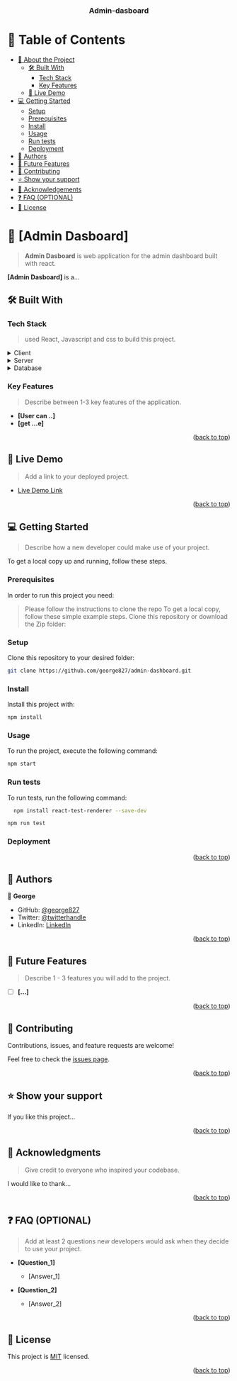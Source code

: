 <a name="readme-top"></a>



<div align="center">

  <h3><b>Admin-dasboard</b></h3>

</div>

<!-- TABLE OF CONTENTS -->

# 📗 Table of Contents

- [📖 About the Project](#about-project)
  - [🛠 Built With](#built-with)
    - [Tech Stack](#tech-stack)
    - [Key Features](#key-features)
  - [🚀 Live Demo](#live-demo)
- [💻 Getting Started](#getting-started)
  - [Setup](#setup)
  - [Prerequisites](#prerequisites)
  - [Install](#install)
  - [Usage](#usage)
  - [Run tests](#run-tests)
  - [Deployment](#triangular_flag_on_post-deployment)
- [👥 Authors](#authors)
- [🔭 Future Features](#future-features)
- [🤝 Contributing](#contributing)
- [⭐️ Show your support](#support)
- [🙏 Acknowledgements](#acknowledgements)
- [❓ FAQ (OPTIONAL)](#faq)
- [📝 License](#license)

<!-- PROJECT DESCRIPTION -->

# 📖 [Admin Dasboard] <a name="about-project"></a>

>  **Admin Dasboard** is web application for the admin dashboard built with react.


**[Admin Dasboard]** is a...

## 🛠 Built With <a name="built-with"></a>

### Tech Stack <a name="tech-stack"></a>

>  used React, Javascript and css to build this project.

<details>
  <summary>Client</summary>
  <ul>
    <li><a href="https://reactjs.org/">React.js</a></li>
  </ul>
</details>

<details>
  <summary>Server</summary>
  <ul>
    <li><a href="https://expressjs.com/">Express.js</a></li>
  </ul>
</details>

<details>
<summary>Database</summary>
  <ul>
    <li>css</li>
  </ul>
</details>

<!-- Features -->

### Key Features <a name="key-features"></a>

> Describe between 1-3 key features of the application.

- **[User can ..]**
- **[get ...e]**

<p align="right">(<a href="#readme-top">back to top</a>)</p>

<!-- LIVE DEMO -->

## 🚀 Live Demo <a name="live-demo"></a>

> Add a link to your deployed project.

- [Live Demo Link](https://...)

<p align="right">(<a href="#readme-top">back to top</a>)</p>

<!-- GETTING STARTED -->

## 💻 Getting Started <a name="getting-started"></a>

> Describe how a new developer could make use of your project.

To get a local copy up and running, follow these steps.

### Prerequisites

In order to run this project you need:


> Please follow the instructions to clone the repo
> To get a local copy, follow these simple example steps.
> Clone this repository or download the Zip folder:

### Setup

Clone this repository to your desired folder:

```sh
git clone https://github.com/george827/admin-dashboard.git
```

### Install

Install this project with:

```sh
npm install
```

### Usage

To run the project, execute the following command:

```sh
npm start        
```

### Run tests

To run tests, run the following command:

```sh 
  npm install react-test-renderer --save-dev
  ```

  ```sh 
  npm run test
  ```



### Deployment


<p align="right">(<a href="#readme-top">back to top</a>)</p>

<!-- AUTHORS -->

## 👥 Authors <a name="authors"></a>


👤 **George**

- GitHub: [@george827](https://github.com/george827)
- Twitter: [@twitterhandle](https://twitter.com/geok8376)
- LinkedIn: [LinkedIn](https://www.linkedin.com/in/george-kinyanjui-030468149/)



<p align="right">(<a href="#readme-top">back to top</a>)</p>

<!-- FUTURE FEATURES -->

## 🔭 Future Features <a name="future-features"></a>

> Describe 1 - 3 features you will add to the project.

- [ ] **[...]**


<p align="right">(<a href="#readme-top">back to top</a>)</p>

<!-- CONTRIBUTING -->

## 🤝 Contributing <a name="contributing"></a>

Contributions, issues, and feature requests are welcome!

Feel free to check the [issues page](https://github.com/george827/admin-dashboard/issues).

<p align="right">(<a href="#readme-top">back to top</a>)</p>

<!-- SUPPORT -->

## ⭐️ Show your support <a name="support"></a>


If you like this project...

<p align="right">(<a href="#readme-top">back to top</a>)</p>

<!-- ACKNOWLEDGEMENTS -->

## 🙏 Acknowledgments <a name="acknowledgements"></a>

> Give credit to everyone who inspired your codebase.

I would like to thank...

<p align="right">(<a href="#readme-top">back to top</a>)</p>

<!-- FAQ (optional) -->

## ❓ FAQ (OPTIONAL) <a name="faq"></a>

> Add at least 2 questions new developers would ask when they decide to use your project.

- **[Question_1]**

  - [Answer_1]

- **[Question_2]**

  - [Answer_2]

<p align="right">(<a href="#readme-top">back to top</a>)</p>

<!-- LICENSE -->

## 📝 License <a name="license"></a>

This project is [MIT](https://github.com/george827/admin-dashboard/blob/dev/LICENSE) licensed.



<p align="right">(<a href="#readme-top">back to top</a>)</p>